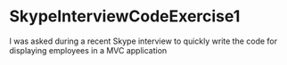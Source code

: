 # SkypeInterviewCodeExercise1
I was asked during a recent Skype interview to quickly write the code for displaying employees in a MVC application
